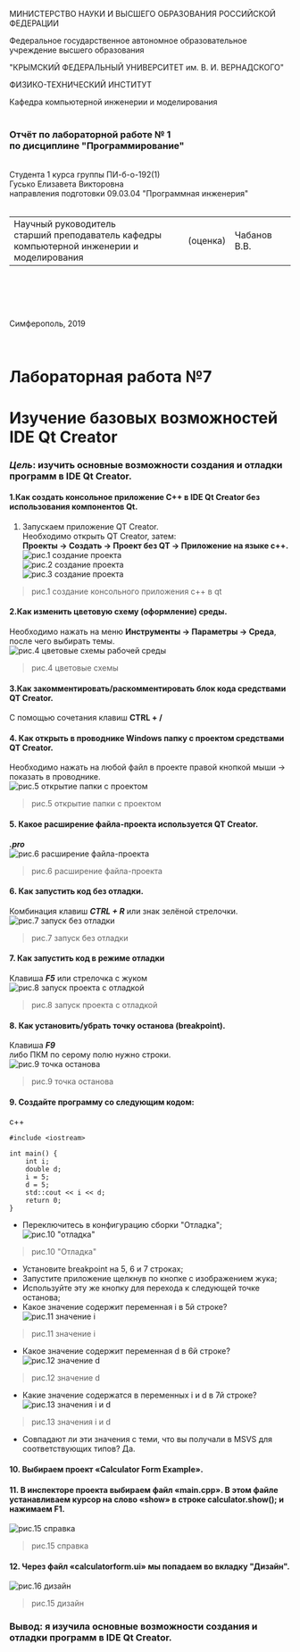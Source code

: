 МИНИСТЕРСТВО НАУКИ  И ВЫСШЕГО ОБРАЗОВАНИЯ РОССИЙСКОЙ ФЕДЕРАЦИИ  

Федеральное государственное автономное образовательное учреждение высшего образования  

"КРЫМСКИЙ ФЕДЕРАЛЬНЫЙ УНИВЕРСИТЕТ им. В. И. ВЕРНАДСКОГО"  

ФИЗИКО-ТЕХНИЧЕСКИЙ ИНСТИТУТ  

Кафедра компьютерной инженерии и моделирования
<br/><br/>
### Отчёт по лабораторной работе № 1<br/> по дисциплине "Программирование"
<br/>
​Cтудента 1 курса группы ПИ-б-о-192(1)<br/>
Гусько Елизавета Викторовна<br/>
направления подготовки 09.03.04 "Программная инженерия"  
<br/>


<br/>
<table>

<tr><td>Научный руководитель<br/> старший преподаватель кафедры<br/> компьютерной инженерии и моделирования</td>

<td>(оценка)</td>

<td>Чабанов В.В.</td>

</tr>

</table>

<br/><br/>

​

Симферополь, 2019

<br/>

# Лабораторная работа №7

# Изучение базовых возможностей IDE Qt Creator

### ***Цель***: изучить основные возможности создания и отладки программ в IDE Qt Creator.

#### 1.Как создать консольное приложение С++ в IDE Qt Creator без использования компонентов Qt.<br/>
1. Запускаем приложение QT Creator.  
 Необходимо открыть QT Creator, затем:<br>
  **Проекты → Создать → Проект без QT → Приложение на языке с++.** <br/> 
![рис.1 создание проекта](png/1.png "рис.1 создание приложения") <br>
![рис.2 создание проекта](png/2.png " ") <br>
![рис.3 создание проекта](png/3.png " ")
>рис.1 создание консольного приложения c++ в qt

#### 2.Как изменить цветовую схему (оформление) среды.<br/>
Необходимо нажать на меню **Инструменты → Параметры → Среда**, после чего выбирать темы.<br>
![рис.4 цветовые схемы рабочей среды](png/2.1.png " ") <br>
>рис.4 цветовые схемы
 #### 3.Как закомментировать/раскомментировать блок кода средствами QT Creator. <br/>
 С помощью сочетания клавиш **CTRL + /** <br/> 
 #### 4. Как открыть в проводнике Windows папку с проектом средствами QT Creator.<br/>
Необходимо нажать на любой файл в проекте правой кнопкой мыши → показать в проводнике.<br>
![рис.5 открытие папки с проектом](png/4.1.png " ") <br>
>рис.5 открытие папки с проектом
 #### 5. Какое расширение файла-проекта используется QT Creator.
***.pro***<br>
![рис.6 расширение файла-проекта](png/5.1.png " ") <br>
>рис.6 расширение файла-проекта
 #### 6. Как запустить код без отладки.
Комбинация клавиш ***CTRL + R*** или знак зелёной стрелочки.<br/>
![рис.7 запуск без отладки](png/6.1.png " ") <br>
>рис.7 запуск без отладки
 #### 7. Как запустить код в режиме отладки
Клавиша ***F5*** или стрелочка с жуком <br>
![рис.8 запуск проекта с отладкой](png/7.1.png " ") <br>
>рис.8 запуск проекта с отладкой
 #### 8. Как установить/убрать точку останова (breakpoint).
Клавиша ***F9*** <br/> либо ПКМ по серому полю нужно строки. <br>
![рис.9 точка останова](png/8.1.png " ") <br>
>рис.9 точка останова
 #### 9. Создайте программу со следующим кодом:
c++
```
#include <iostream>

int main() {
    int i;
    double d;
    i = 5;
    d = 5;
    std::cout << i << d;
    return 0;
}
```
* Переключитесь в конфигурацию сборки "Отладка"; <br>
![рис.10 "отладка"](png/9.1.png " ") <br>
>рис.10 "Отладка"
* Установите breakpoint на 5, 6 и 7 строках; <br>
* Запустите приложение щелкнув по кнопке с изображением жука; <br>
* Используйте эту же кнопку для перехода к следующей точке останова; <br>
* Какое значение содержит переменная i в 5й строке? <br>
![рис.11 значение i](png/9.2.png " ")
>рис.11 значение i
* Какое значение содержит переменная d в 6й строке? <br>
![рис.12 значение d](png/9.3.png " ")
>рис.12 значение d
* Какие значение содержатся в переменных i и  d в 7й строке? <br>
![рис.13 значения i и d](png/9.4.png " ")
>рис.13 значения i и d
* Совпадают ли эти значения с теми, что вы получали в MSVS для соответствующих типов? Да.<br>
#### 10. Выбираем проект «Calculator Form Example». 
#### 11. В инспекторе проекта выбираем файл «main.cpp». В этом файле устанавливаем курсор на слово «show» в строке calculator.show(); и нажимаем **F1**. <br>
![рис.15 справка](png/15.1.png " ")
>рис.15 справка
#### 12. Через файл «calculatorform.ui» мы попадаем во вкладку "Дизайн".
![рис.16 дизайн](png/15.2.png " ") 
>рис.15 дизайн
###  Вывод: я изучила основные возможности создания и отладки программ в IDE Qt Creator.